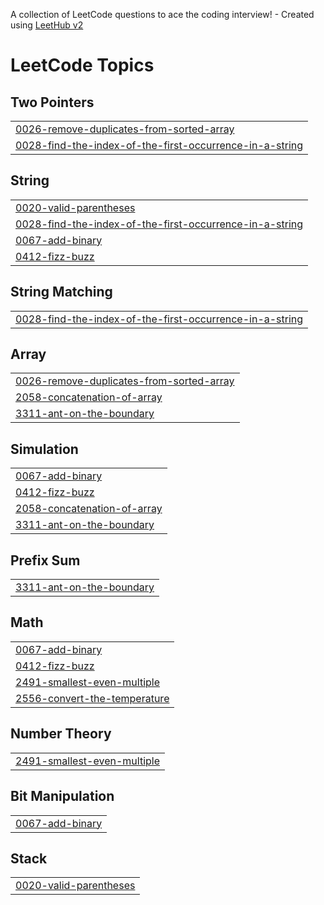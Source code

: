 A collection of LeetCode questions to ace the coding interview! - Created using [LeetHub v2](https://github.com/arunbhardwaj/LeetHub-2.0)
<!---LeetCode Topics Start-->
# LeetCode Topics
## Two Pointers
|  |
| ------- |
| [0026-remove-duplicates-from-sorted-array](https://github.com/iamfaisalpk/LeetCode/tree/master/0026-remove-duplicates-from-sorted-array) |
| [0028-find-the-index-of-the-first-occurrence-in-a-string](https://github.com/iamfaisalpk/LeetCode/tree/master/0028-find-the-index-of-the-first-occurrence-in-a-string) |
## String
|  |
| ------- |
| [0020-valid-parentheses](https://github.com/iamfaisalpk/LeetCode/tree/master/0020-valid-parentheses) |
| [0028-find-the-index-of-the-first-occurrence-in-a-string](https://github.com/iamfaisalpk/LeetCode/tree/master/0028-find-the-index-of-the-first-occurrence-in-a-string) |
| [0067-add-binary](https://github.com/iamfaisalpk/LeetCode/tree/master/0067-add-binary) |
| [0412-fizz-buzz](https://github.com/iamfaisalpk/LeetCode/tree/master/0412-fizz-buzz) |
## String Matching
|  |
| ------- |
| [0028-find-the-index-of-the-first-occurrence-in-a-string](https://github.com/iamfaisalpk/LeetCode/tree/master/0028-find-the-index-of-the-first-occurrence-in-a-string) |
## Array
|  |
| ------- |
| [0026-remove-duplicates-from-sorted-array](https://github.com/iamfaisalpk/LeetCode/tree/master/0026-remove-duplicates-from-sorted-array) |
| [2058-concatenation-of-array](https://github.com/iamfaisalpk/LeetCode/tree/master/2058-concatenation-of-array) |
| [3311-ant-on-the-boundary](https://github.com/iamfaisalpk/LeetCode/tree/master/3311-ant-on-the-boundary) |
## Simulation
|  |
| ------- |
| [0067-add-binary](https://github.com/iamfaisalpk/LeetCode/tree/master/0067-add-binary) |
| [0412-fizz-buzz](https://github.com/iamfaisalpk/LeetCode/tree/master/0412-fizz-buzz) |
| [2058-concatenation-of-array](https://github.com/iamfaisalpk/LeetCode/tree/master/2058-concatenation-of-array) |
| [3311-ant-on-the-boundary](https://github.com/iamfaisalpk/LeetCode/tree/master/3311-ant-on-the-boundary) |
## Prefix Sum
|  |
| ------- |
| [3311-ant-on-the-boundary](https://github.com/iamfaisalpk/LeetCode/tree/master/3311-ant-on-the-boundary) |
## Math
|  |
| ------- |
| [0067-add-binary](https://github.com/iamfaisalpk/LeetCode/tree/master/0067-add-binary) |
| [0412-fizz-buzz](https://github.com/iamfaisalpk/LeetCode/tree/master/0412-fizz-buzz) |
| [2491-smallest-even-multiple](https://github.com/iamfaisalpk/LeetCode/tree/master/2491-smallest-even-multiple) |
| [2556-convert-the-temperature](https://github.com/iamfaisalpk/LeetCode/tree/master/2556-convert-the-temperature) |
## Number Theory
|  |
| ------- |
| [2491-smallest-even-multiple](https://github.com/iamfaisalpk/LeetCode/tree/master/2491-smallest-even-multiple) |
## Bit Manipulation
|  |
| ------- |
| [0067-add-binary](https://github.com/iamfaisalpk/LeetCode/tree/master/0067-add-binary) |
## Stack
|  |
| ------- |
| [0020-valid-parentheses](https://github.com/iamfaisalpk/LeetCode/tree/master/0020-valid-parentheses) |
<!---LeetCode Topics End-->